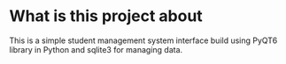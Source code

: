 # What is this project about 
This is a simple student management system interface build using PyQT6 library in Python and sqlite3 for managing data. 
